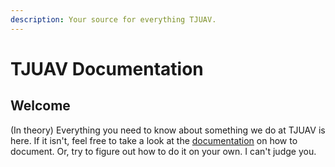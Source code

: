 ```yaml
---
description: Your source for everything TJUAV.
---
```


# TJUAV Documentation

## Welcome

\(In theory\) Everything you need to know about something we do at TJUAV is here. If it isn't, feel free to take a look at the [documentation](documentation/untitled.md) on how to document. Or, try to figure out how to do it on your own. I can't judge you.

